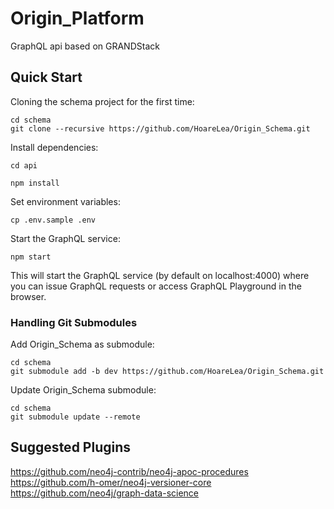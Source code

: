 # Origin_Platform
GraphQL api based on GRANDStack

## Quick Start

Cloning the schema project for the first time:

```shell
cd schema
git clone --recursive https://github.com/HoareLea/Origin_Schema.git
```

Install dependencies:

```shell
cd api
```

```shell
npm install
```

Set environment variables:

```
cp .env.sample .env 
```

Start the GraphQL service:

```shell
npm start
```

This will start the GraphQL service (by default on localhost:4000) where you can issue GraphQL requests or access GraphQL Playground in the browser.


### Handling Git Submodules

Add Origin_Schema as submodule:

```shell
cd schema
git submodule add -b dev https://github.com/HoareLea/Origin_Schema.git
```

Update Origin_Schema submodule:

```shell
cd schema
git submodule update --remote
```

## Suggested Plugins

https://github.com/neo4j-contrib/neo4j-apoc-procedures
https://github.com/h-omer/neo4j-versioner-core
https://github.com/neo4j/graph-data-science
